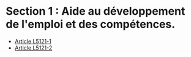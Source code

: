 # Section 1 : Aide au développement de l'emploi et des compétences.

* [Article L5121-1](./LEGIARTI000006903460.md)
* [Article L5121-2](./LEGIARTI000006903461.md)

